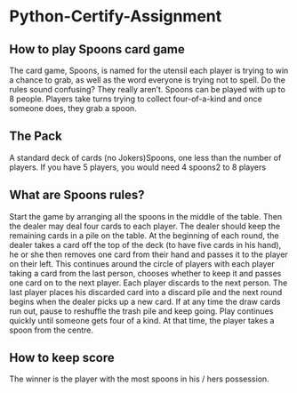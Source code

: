 # Python-Certify-Assignment

## How to play Spoons card game ##
The card game, Spoons, is named for the utensil each player is trying to win a chance to grab, as well as the word everyone is trying not to spell. Do the rules sound confusing? They really aren’t.
Spoons can be played with up to 8 people. Players take turns trying to collect four-of-a-kind and once someone does, they grab a spoon.
## The Pack ##
A standard deck of cards (no Jokers)Spoons, one less than the number of players. If you have 5 players, you would need 4 spoons2 to 8 players
## What are Spoons rules? ##
Start the game by arranging all the spoons in the middle of the table. Then the dealer may deal four cards to each player. The dealer should keep the remaining cards in a pile on the table.
At the beginning of each round, the dealer takes a card off the top of the deck (to have five cards in his hand), he or she then removes one card from their hand and passes it to the player on their left. This continues around the circle of players with each player taking a card from the last person, chooses whether to keep it and passes one card on to the next player. Each player discards to the next person.
The last player places his discarded card into a discard pile and the next round begins when the dealer picks up a new card. If at any time the draw cards run out, pause to reshuffle the trash pile and keep going.
Play continues quickly until someone gets four of a kind. At that time, the player takes a spoon from the centre.
## How to keep score ##
The winner is the player with the most spoons in his / hers possession.
